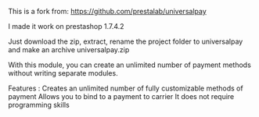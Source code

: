 

This is a fork from: https://github.com/prestalab/universalpay

I made it work on prestashop 1.7.4.2


Just download the zip, extract, rename the project folder to universalpay and make an archive universalpay.zip



With this module, you can create an unlimited number of payment methods without writing separate modules.

Features : Creates an unlimited number of fully customizable methods of payment Allows you to bind to a payment to carrier It does not require programming skills
